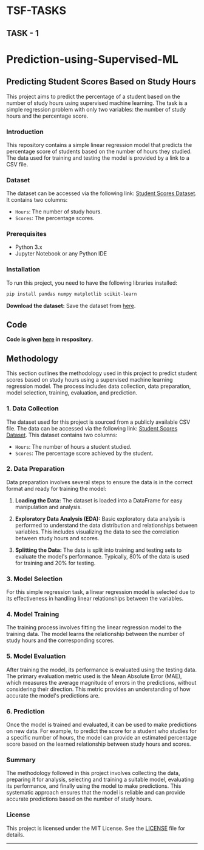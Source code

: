 # TSF-TASKS

## TASK - 1 
# Prediction-using-Supervised-ML

## Predicting Student Scores Based on Study Hours

This project aims to predict the percentage of a student based on the number of study hours using supervised machine learning. The task is a simple regression problem with only two variables: the number of study hours and the percentage score.

### Introduction
This repository contains a simple linear regression model that predicts the percentage score of students based on the number of hours they studied. The data used for training and testing the model is provided by a link to a CSV file.

### Dataset
The dataset can be accessed via the following link: [Student Scores Dataset](http://bit.ly/w-data). It contains two columns:
- `Hours`: The number of study hours.
- `Scores`: The percentage scores.

### Prerequisites
- Python 3.x
- Jupyter Notebook or any Python IDE

### Installation
To run this project, you need to have the following libraries installed:
```bash
pip install pandas numpy matplotlib scikit-learn
```
 **Download the dataset:**
   Save the dataset from [here](http://bit.ly/w-data).

## Code 
**Code is given [here](taskmachinelearning(tsf).ipynb) in respository.** 

## Methodology

This section outlines the methodology used in this project to predict student scores based on study hours using a supervised machine learning regression model. The process includes data collection, data preparation, model selection, training, evaluation, and prediction.

### 1. Data Collection
The dataset used for this project is sourced from a publicly available CSV file. The data can be accessed via the following link: [Student Scores Dataset](http://bit.ly/w-data). This dataset contains two columns:
- `Hours`: The number of hours a student studied.
- `Scores`: The percentage score achieved by the student.

### 2. Data Preparation
Data preparation involves several steps to ensure the data is in the correct format and ready for training the model:

1. **Loading the Data:**
   The dataset is loaded into a DataFrame for easy manipulation and analysis.

2. **Exploratory Data Analysis (EDA):**
   Basic exploratory data analysis is performed to understand the data distribution and relationships between variables. This includes visualizing the data to see the correlation between study hours and scores.

3. **Splitting the Data:**
   The data is split into training and testing sets to evaluate the model's performance. Typically, 80% of the data is used for training and 20% for testing.

### 3. Model Selection
For this simple regression task, a linear regression model is selected due to its effectiveness in handling linear relationships between the variables.

### 4. Model Training
The training process involves fitting the linear regression model to the training data. The model learns the relationship between the number of study hours and the corresponding scores.

### 5. Model Evaluation
After training the model, its performance is evaluated using the testing data. The primary evaluation metric used is the Mean Absolute Error (MAE), which measures the average magnitude of errors in the predictions, without considering their direction. This metric provides an understanding of how accurate the model's predictions are.

### 6. Prediction
Once the model is trained and evaluated, it can be used to make predictions on new data. For example, to predict the score for a student who studies for a specific number of hours, the model can provide an estimated percentage score based on the learned relationship between study hours and scores.

### Summary
The methodology followed in this project involves collecting the data, preparing it for analysis, selecting and training a suitable model, evaluating its performance, and finally using the model to make predictions. This systematic approach ensures that the model is reliable and can provide accurate predictions based on the number of study hours.

### License
This project is licensed under the MIT License. See the [LICENSE](LICENSE) file for details.

---
